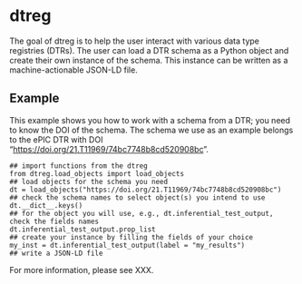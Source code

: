 # dtreg
The goal of dtreg is to help the user interact with various data type registries (DTRs). 
The user can load a DTR schema as a Python object and create their own instance of the schema. 
This instance can be written as a machine-actionable JSON-LD file.
## Example

This example shows you how to work with a schema from a DTR; you need to
know the DOI of the schema. The schema we use as an example belongs to
the ePIC DTR with DOI
“<https://doi.org/21.T11969/74bc7748b8cd520908bc>”.

```{python}
## import functions from the dtreg
from dtreg.load_objects import load_objects
## load objects for the schema you need
dt = load_objects("https://doi.org/21.T11969/74bc7748b8cd520908bc")
## check the schema names to select object(s) you intend to use
dt.__dict__.keys() 
## for the object you will use, e.g., dt.inferential_test_output, check the fields names
dt.inferential_test_output.prop_list 
## create your instance by filling the fields of your choice
my_inst = dt.inferential_test_output(label = "my_results")
## write a JSON-LD file
```
For more information, please see XXX.